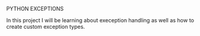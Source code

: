 PYTHON EXCEPTIONS

In this project I will be learning about exeception handling as well as how to create custom exception types.
